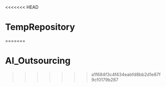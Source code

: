 <<<<<<< HEAD
# TempRepository
=======
# AI_Outsourcing
>>>>>>> a1f684f3c4f434eabfd8bb2d1e87f9cf0179b287
